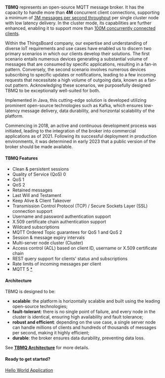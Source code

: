
**TBMQ** represents an open-source MQTT message broker. It has the capacity to handle more than **4M** concurrent client connections, 
supporting a minimum of [3M messages per second throughput](/docs/mqtt-broker/reference/3m-throughput-single-node-performance-test/) per single cluster node 
with low latency delivery. 
In the cluster mode, its capabilities are further enhanced, 
enabling it to support more than [100M concurrently connected clients](/docs/mqtt-broker/reference/100m-connections-performance-test/).

Within the ThingsBoard company, our expertise and understanding of diverse IoT requirements and use cases have enabled us to discern
two primary scenarios in which our clients develop their solutions. 
The first scenario entails numerous devices generating a substantial volume of messages that are consumed by specific applications, 
resulting in a fan-in pattern. Conversely, the second scenario involves numerous devices subscribing to specific updates or notifications, 
leading to a few incoming requests that necessitate a high volume of outgoing data, known as a fan-out pattern. 
Acknowledging these scenarios, we purposefully designed TBMQ to be exceptionally well-suited for both.

Implemented in Java, this cutting-edge solution is developed utilizing prominent open-source technologies such as Kafka, 
which ensures low-latency message delivery, data durability, and horizontal scalability of the platform.

Commencing in 2018, an active and continuous development process was initiated, leading to the integration of the broker into commercial applications as of 2021. 
Following its successful deployment in production environments, it was determined in early 2023 that a public version of the broker should be made available.

#### TBMQ Features

- Clean & persistent sessions
- Quality of Service (QoS) 0
- QoS 1
- QoS 2
- Retained messages
- Last Will and Testament
- Keep Alive & Client Takeover
- Transmission Control Protocol (TCP) / Secure Sockets Layer (SSL) connection support
- Username and password authentication support
- X.509 certificate chain authentication support
- Wildcard subscriptions
- MQTT Ordered Topic guarantees for QoS 1 and QoS 2
- Session & message expiry intervals
- Multi-server node cluster (Cluster)
- Access control (ACL) based on client ID, username or X.509 certificate chain
- REST query support for clients' status and subscriptions
- Rate limits of incoming messages per client
- MQTT 5 [*](https://github.com/thingsboard/tbmq#tbmq)


#### Architecture

TBMQ is designed to be:

* **scalable**: the platform is horizontally scalable and built using the leading open-source technologies;
* **fault-tolerant**: there is no single point of failure, and every node in the cluster is identical, ensuring high availability and fault tolerance;
* **robust and efficient**: depending on the use case, a single server node can handle millions of clients and hundreds of thousands of messages per second, making it highly efficient;
* **durable**: the broker ensures data durability, preventing data loss.

See [**TBMQ Architecture**](/docs/mqtt-broker/architecture) for more details.

#### Ready to get started?

<p><a href="/docs/mqtt-broker/getting-started/" class="button">Hello World Application</a></p>
